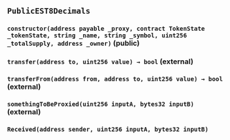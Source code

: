 ## `PublicEST8Decimals`

### `constructor(address payable _proxy, contract TokenState _tokenState, string _name, string _symbol, uint256 _totalSupply, address _owner)` (public)

### `transfer(address to, uint256 value) → bool` (external)

### `transferFrom(address from, address to, uint256 value) → bool` (external)

### `somethingToBeProxied(uint256 inputA, bytes32 inputB)` (external)

### `Received(address sender, uint256 inputA, bytes32 inputB)`
